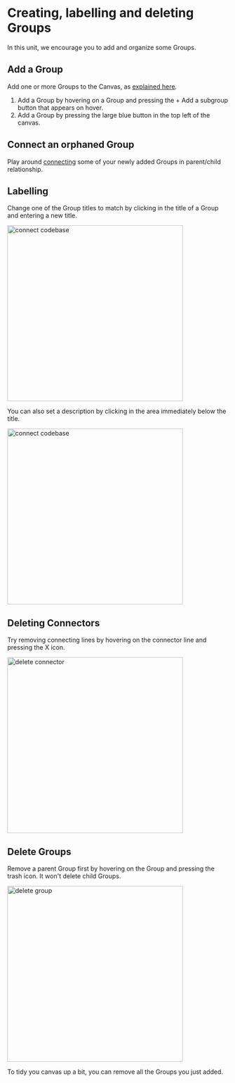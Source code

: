 
# Creating, labelling and deleting Groups
In this unit, we encourage you to add and organize some Groups.

## Add a Group
Add one or more Groups to the Canvas, as [explained here](group-add-organize.md).

1. Add a Group by hovering on a Group and pressing the + Add a subgroup button that appears on hover.
2. Add a Group by pressing the large blue button in the top left of the canvas.

## Connect an orphaned Group
Play around [connecting](group-add-organize.md#connecting-groups) some of your newly added Groups in parent/child relationship.

## Labelling
Change one of the Group titles to match by clicking in the title of a Group and entering a new title.

<img src="group-rename.png" width="400" alt="connect codebase"/>

You can also set a description by clicking in the area immediately below the title.

<img src="group-description-edit.png" width="400" alt="connect codebase"/>

## Deleting Connectors
Try removing connecting lines by hovering on the connector line and pressing the X icon.

<img src="remove-connector.png" alt="delete connector" width="400"/>

## Delete Groups
Remove a parent Group first by hovering on the Group and pressing the trash icon. It won't delete child Groups.

<img src="group-delete.png" alt="delete group" width="400"/>

To tidy you canvas up a bit, you can remove all the Groups you just added.

